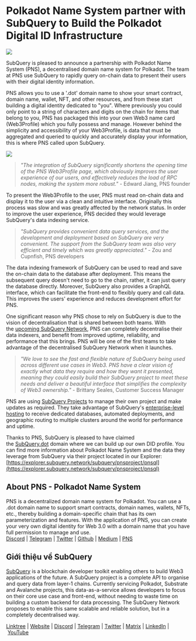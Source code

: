 # Polkadot Name System partner with SubQuery to Build the Polkadot Digital ID Infrastructure

![](https://miro.medium.com/max/1400/0*YbSGdiRa_3UIr3JF)

SubQuery is pleased to announce a partnership with Polkadot Name System (PNS), a decentralised domain name system for Polkadot. The team at PNS use SubQuery to rapidly query on-chain data to present their users with their digital identity information.

PNS allows you to use a '.dot' domain name to show your smart contract, domain name, wallet, NFT, and other resources, and from these start building a digital identity dedicated to "you". Where previously you could only point to a string of characters and digits on the chain for items that belong to you, PNS has packaged this into your own Web3 name card (Web3Profile) which you fully possess and manage. However behind the simplicity and accessibility of your Web3Profile, is data that must be aggregated and queried to quickly and accurately display your information, this is where PNS called upon SubQuery.

![](https://miro.medium.com/max/1400/1*T5xzjjfJL6nZ5mGkN8pxKA.png)

> _"The integration of SubQuery significantly shortens the opening time of the PNS Web3Profile page, which obviously improves the user experience of our users, and effectively reduces the load of RPC nodes, making the system more robust."_ - Edward Jiang, PNS founder

To present the Web3Profile to the user, PNS must read on-chain data and display it to the user via a clean and intuitive interface. Originally this process was slow and was greatly affected by the network status. In order to improve the user experience, PNS decided they would leverage SubQuery's data indexing service.

> _"SubQuery provides convenient data query services, and the development and deployment based on SubQuery are very convenient. The support from the SubQuery team was also very efficient and timely which was greatly appreciated."_ - Zou and Cupnfish, PNS developers

The data indexing framework of SubQuery can be used to read and save the on-chain data to the database after deployment. This means the subsequent query doesn't need to go to the chain, rather, it can just query the database directly. Moreover, SubQuery also provides a GraphQL interface, which can facilitate the front-end to flexibly query and call data. This improves the users' experience and reduces development effort for PNS.

One significant reason why PNS chose to rely on SubQuery is due to the vision of decentralisation that is shared between both teams. With the [upcoming SubQuery Network](https://subquery.network/network), PNS can completely decentralise their data indexers, and benefit from improved uptime, reliability, and performance that this brings. PNS will be one of the first teams to take advantage of the decentralised SubQuery Network when it launches.

> _"We love to see the fast and flexible nature of SubQuery being used across different use cases in Web3. PNS have a clear vision of exactly what data they require and how they want it presented, meaning they could easily build their SubQuery project to meet these needs and deliver a beautiful interface that simplifies the complexity of Web3 ownership."_ - Brittany Seales, Customer Success Manager

PNS are using [SubQuery Projects](https://project.subquery.network/) to manage their own project and make updates as required. They take advantage of SubQuery's [enterprise-level hosting](../blogs/20211228-enterprise-hosted.md) to receive dedicated databases, automated deployments, and geographic routing to multiple clusters around the world for performance and uptime.

Thanks to PNS, SubQuery is pleased to have claimed the [SubQuery.dot](https://subquery.dot.site/) domain where we can build up our own DID profile. You can find more information about Polkadot Name System and the data they leverage from SubQuery via their project located in our Explorer: [https://explorer.subquery.network/subquery/pnsproject/pnsql](https://explorer.subquery.network/subquery/pnsproject/pnsql)

## About PNS - Polkadot Name System

PNS is a decentralized domain name system for Polkadot. You can use a .dot domain name to support smart contracts, domain names, wallets, NFTs, etc., thereby building a domain-specific chain that has its own parameterization and features. With the application of PNS, you can create your very own digital identity for Web 3.0 with a domain name that you have full permission to manage and use.\
[Discord](https://discord.gg/drcKgr7Kuu) | [Telegram](https://t.me/joinchat/4qDijpz-zmZhODEx) | [Twitter](https://twitter.com/PolkaNameSystem) | [Github](https://github.com/pnsproject) | [Medium](https://medium.com/@pns.dot) | [PNS](https://www.pns.link/)

## Giới thiệu về SubQuery

[SubQuery](https://subquery.network/) is a blockchain developer toolkit enabling others to build Web3 applications of the future. A SubQuery project is a complete API to organise and query data from layer-1 chains. Currently servicing Polkadot, Substrate and Avalanche projects, this data-as-a-service allows developers to focus on their core use case and front-end, without needing to waste time on building a custom backend for data processing. The SubQuery Network proposes to enable this same scalable and reliable solution, but in a completely decentralised way.

​​[Linktree](https://linktr.ee/subquerynetwork) | [Website](https://subquery.network/) | [Discord](https://discord.com/invite/78zg8aBSMG) | [Telegram](https://t.me/subquerynetwork) | [Twitter](https://twitter.com/subquerynetwork) | [Matrix](https://matrix.to/#/#subquery:matrix.org) | [LinkedIn](https://www.linkedin.com/company/subquery) | [YouTube](https://www.youtube.com/channel/UCi1a6NUUjegcLHDFLr7CqLw)
